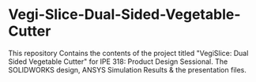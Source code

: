 # Vegi-Slice-Dual-Sided-Vegetable-Cutter
This repository Contains the contents of the project titled "VegiSlice: Dual Sided Vegetable Cutter" for IPE 318: Product Design Sessional. The SOLIDWORKS design, ANSYS Simulation Results &amp; the presentation files. 
